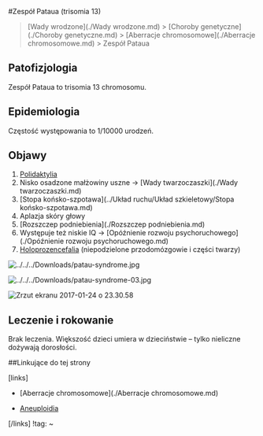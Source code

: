 #Zespół Pataua (trisomia 13)

> [Wady wrodzone](./Wady wrodzone.md) > [Choroby genetyczne](./Choroby genetyczne.md) > [Aberracje chromosomowe](./Aberracje chromosomowe.md) > Zespół Pataua



## Patofizjologia

Zespół Pataua to trisomia 13 chromosomu.



## Epidemiologia

Częstość występowania to 1/10000 urodzeń.



## Objawy

1. [Polidaktylia](./Polidaktylia.md)
2. Nisko osadzone małżowiny uszne → [Wady twarzoczaszki](./Wady twarzoczaszki.md)
3. [Stopa końsko-szpotawa](../Układ ruchu/Układ szkieletowy/Stopa końsko-szpotawa.md)
4. Aplazja skóry głowy
5. [Rozszczep podniebienia](./Rozszczep podniebienia.md)
6. Występuje też niskie IQ → [Opóźnienie rozwoju psychoruchowego](./Opóźnienie rozwoju psychoruchowego.md)
7. [Holoprozencefalia](./Holoprozencefalia.md) (niepodzielone przodomózgowie i części twarzy)

![../../../Downloads/patau-syndrome.jpg](img/1_clip_image022.png)

![../../../Downloads/patau-syndrome-03.jpg](img/1_clip_image024.png)

![Zrzut ekranu 2017-01-24 o 23.30.58](img/1_Zrzut_ekranu_2017-01-24_o_23.30.58.png)



## Leczenie i rokowanie

Brak leczenia. Większość dzieci umiera w dzieciństwie – tylko nieliczne dożywają dorosłości.



##Linkujące do tej strony

[links]

- [Aberracje chromosomowe](./Aberracje chromosomowe.md)

- [Aneuploidia](./Aneuploidia.md)


[/links]
!tag:
~

